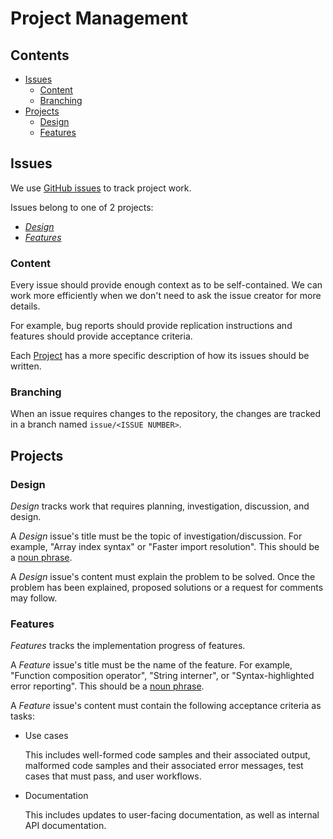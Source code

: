 # Project Management

<!-- omit in toc -->
## Contents

* [Issues](#issues)
  * [Content](#content)
  * [Branching](#branching)
* [Projects](#projects)
  * [Design](#design)
  * [Features](#features)

## Issues

We use [GitHub issues](https://github.com/features/issues) to track project work.

Issues belong to one of 2 projects:

* [*Design*](#design)
* [*Features*](#features)

### Content

Every issue should provide enough context as to be self-contained. We can work more efficiently when
we don't need to ask the issue creator for more details.

For example, bug reports should provide replication instructions and features should provide acceptance criteria.

Each [Project](#projects) has a more specific description of how its issues should be written.

### Branching

When an issue requires changes to the repository, the changes are tracked in a branch
named `issue/<ISSUE NUMBER>`.

## Projects

### Design

*Design* tracks work that requires planning, investigation, discussion, and design.

A *Design* issue's title must be the topic of investigation/discussion. For example, "Array index syntax" or "Faster import resolution". This should be a [noun phrase](https://en.wikipedia.org/wiki/Noun_phrase).

A *Design* issue's content must explain the problem to be solved. Once the problem has been explained, proposed solutions or a request for comments may follow.

### Features

*Features* tracks the implementation progress of features. 

A *Feature* issue's title must be the name of the feature. For example, "Function composition operator", "String interner", or "Syntax-highlighted error reporting". This should be a [noun phrase](https://en.wikipedia.org/wiki/Noun_phrase).

A *Feature* issue's content must contain the following acceptance criteria as tasks:

* Use cases
  
  This includes well-formed code samples and their associated output, malformed code samples and their associated error messages, test cases that must pass, and user workflows.

* Documentation

  This includes updates to user-facing documentation, as well as internal API documentation.